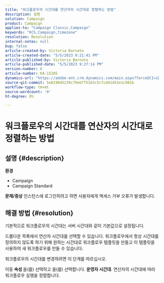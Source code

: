 ```yaml
---
title: "워크플로우의 시간대를 연산자의 시간대로 정렬하는 방법"
description: 설명
solution: Campaign
product: Campaign
applies-to: "Campaign Classic,Campaign"
keywords: "KCS,Campaign,timezone"
resolution: Resolution
internal-notes: null
bug: false
article-created-by: Victoria Barnato
article-created-date: "5/5/2023 9:21:41 PM"
article-published-by: Victoria Barnato
article-published-date: "5/5/2023 9:27:14 PM"
version-number: 6
article-number: KA-15205
dynamics-url: "https://adobe-ent.crm.dynamics.com/main.aspx?forceUCI=1&pagetype=entityrecord&etn=knowledgearticle&id=55fdf5cd-8aeb-ed11-a7c6-6045bd0065f9"
source-git-commit: 5e8198d5239c79eb7f5163c5c7cd41d52e1c981b
workflow-type: tm+mt
source-wordcount: '0'
ht-degree: 0%

---
```


# 워크플로우의 시간대를 연산자의 시간대로 정렬하는 방법

## 설명 {#description}

<b>환경</b>
- Campaign
- Campaign Standard


<b>문제/증상</b>
인스턴스에 로그인하려고 하면 사용자에게 액세스 거부 오류가 발생합니다.


## 해결 방법 {#resolution}






기본적으로 워크플로우의 시간대는 서버 시간대와 같이 기본값으로 설정됩니다.



드롭다운 목록에서 연산자 시간대를 선택할 수 있습니다. 워크플로우에서 항상 시간대를 정의하지 않도록 하기 위해 원하는 시간대로 워크플로우 템플릿을 만들고 이 템플릿을 사용하여 새 워크플로우를 만들 수 있습니다.



워크플로우의 시간대를 변경하려면 이 단계를 따르십시오.



이동 <b>속성 </b>을(를) 선택하고 을(를) 선택합니다. <b>운영자 시간대</b>. 연산자의 시간대에 따라 워크플로우 실행을 정렬합니다.


